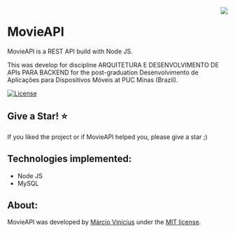 <img align="right" src="https://github.com/marciovcampos/movieAPI/blob/master/public/images/logo_200.png"/>

MovieAPI
=====================

MovieAPI is a REST API build with Node JS.

This  was develop for discipline ARQUITETURA E DESENVOLVIMENTO DE APIs PARA BACKEND for the post-graduation Desenvolvimento de Aplicações para Dispositivos Móveis at PUC Minas (Brazil).

[![License](https://img.shields.io/github/license/marciovcampos/movieAPIT.svg)](LICENSE)

## Give a Star! :star:
If you liked the project or if MovieAPI helped you, please give a star ;)

## Technologies implemented:

- Node JS
- MySQL

## About:
MovieAPI was developed by [Márcio Vinícius](https://github.com/marciovcampos) under the [MIT license](LICENSE).